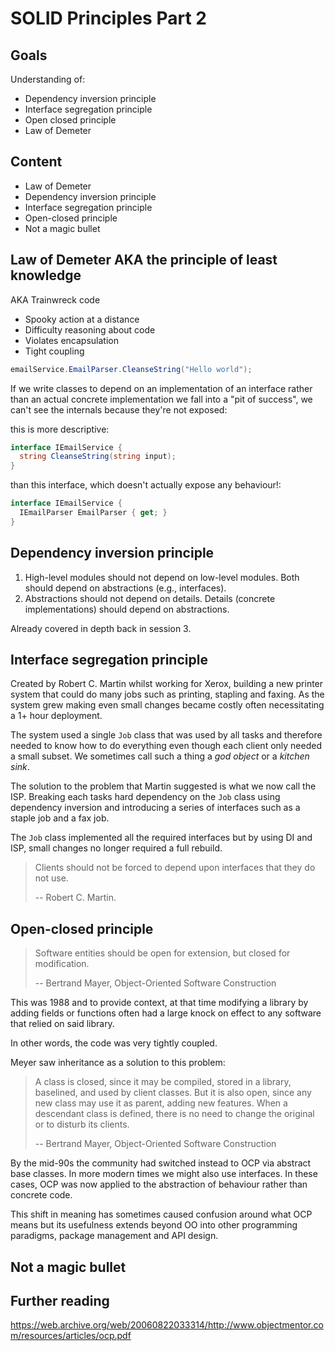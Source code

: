 # SOLID Principles Part 2
## Goals

Understanding of:
- Dependency inversion principle
- Interface segregation principle
- Open closed principle
- Law of Demeter

## Content

- Law of Demeter
- Dependency inversion principle
- Interface segregation principle
- Open-closed principle
- Not a magic bullet

## Law of Demeter AKA the principle of least knowledge

AKA Trainwreck code

- Spooky action at a distance
- Difficulty reasoning about code
- Violates encapsulation
- Tight coupling

```csharp
emailService.EmailParser.CleanseString("Hello world");
```

If we write classes to depend on an implementation of an interface rather than an actual concrete implementation we fall into a "pit of success", we can't see the internals because they're not exposed:

this is more descriptive:

```csharp
interface IEmailService {
  string CleanseString(string input);
}
```

than this interface, which doesn't actually expose any behaviour!:

```csharp
interface IEmailService {
  IEmailParser EmailParser { get; }
}
```

## Dependency inversion principle

1. High-level modules should not depend on low-level modules. Both should depend on abstractions (e.g., interfaces).
2. Abstractions should not depend on details. Details (concrete implementations) should depend on abstractions.

Already covered in depth back in session 3.

## Interface segregation principle

Created by Robert C. Martin whilst working for Xerox, building a new printer system that could do many jobs such as printing, stapling and faxing. As the system grew making even small changes became costly often necessitating a 1+ hour deployment.

The system used a single `Job` class that was used by all tasks and therefore needed to know how to do everything even though each client only needed a small subset. We sometimes call such a thing a _god object_ or a _kitchen sink_.

The solution to the problem that Martin suggested is what we now call the ISP. Breaking each tasks hard dependency on the `Job` class using dependency inversion and introducing a series of interfaces such as a staple job and a fax job.

The `Job` class implemented all the required interfaces but by using DI and ISP, small changes no longer required a full rebuild.

> Clients should not be forced to depend upon interfaces that they do not use.
>
> -- Robert C. Martin.

## Open-closed principle

> Software entities should be open for extension, but closed for modification.
>
> -- Bertrand Mayer, Object-Oriented Software Construction

This was 1988 and to provide context, at that time modifying a library by adding fields or functions often had a large knock on effect to any software that relied on said library.

In other words, the code was very tightly coupled.

Meyer saw inheritance as a solution to this problem:

> A class is closed, since it may be compiled, stored in a library, baselined, and used by client classes. But it is also open, since any new class may use it as parent, adding new features. When a descendant class is defined, there is no need to change the original or to disturb its clients.
>
> -- Bertrand Mayer, Object-Oriented Software Construction

By the mid-90s the community had switched instead to OCP via abstract base classes. In more modern times we might also use interfaces. In these cases, OCP was now applied to the abstraction of behaviour rather than concrete code.

This shift in meaning has sometimes caused confusion around what OCP means but its usefulness extends beyond OO into other programming paradigms, package management and API design.

## Not a magic bullet

## Further reading

https://web.archive.org/web/20060822033314/http://www.objectmentor.com/resources/articles/ocp.pdf
